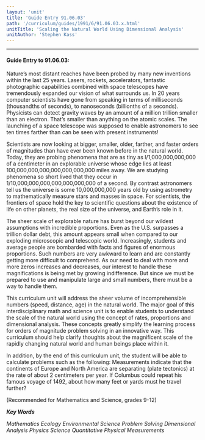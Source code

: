 ```yaml
---
layout: 'unit'
title: 'Guide Entry 91.06.03'
path: '/curriculum/guides/1991/6/91.06.03.x.html'
unitTitle: 'Scaling the Natural World Using Dimensional Analysis'
unitAuthor: 'Stephen Kass'
---
```


<body>
<hr/>
 <h4>
  Guide Entry to 91.06.03:
 </h4>
 Nature’s most distant reaches have been probed by many new inventions within the last 25 years.  Lasers, rockets, accelerators, fantastic photographic capabilities combined with space telescopes have tremendously expanded our vision of what surrounds us.  In 20 years computer scientists have gone from speaking in terms of milliseconds (thousandths of seconds), to nanoseconds (billionths of a seconds). Physicists can detect gravity waves by an amount of a million trillion smaller than an electron.  That’s smaller than anything on the atomic scales.  The launching of a space telescope was supposed to enable astronomers to see ten times farther than can be seen with present instruments!
 <p>
  Scientists are now looking at bigger, smaller, older, farther, and faster orders of magnitudes than have ever been known before in the natural world.  Today, they are probing phenomena that are as tiny as l/1,000,000,000,000 of a centimeter in an explorable universe whose edge lies at least 100,000,000,000,000,000,000,000 miles away.  We are studying phenomena so short lived that they occur in 1/10,000,000,000,000,000,000,000 of a second.  By contrast astronomers tell us the universe is some 10,000,000,000 years old by using astrometry to mathematically measure stars and masses in space.  For scientists, the frontiers of space hold the key to scientific questions about the existence of life on other planets, the real size of the universe, and Earth’s role in it.
 </p>
 <p>
  The sheer scale of explorable nature has burst beyond our wildest assumptions with incredible proportions.  Even as the U.S. surpasses a trillion dollar debt, this amount appears small when compared to our exploding microscopic and telescopic world.  Increasingly, students and average people are bombarded with facts and figures of enormous proportions.  Such numbers are very awkward to learn and are constantly getting more difficult to comprehend.  As our need to deal with more and more zeros increases and decreases, our interest to handle these magnifications is being met by growing indifference.  But since we must be prepared to use and manipulate large and small numbers, there must be a way to handle them.
 </p>
 <p>
  This curriculum unit will address the sheer volume of incomprehensible numbers (speed, distance, age) in the natural world.  The major goal of this interdisciplinary math and science unit is to enable students to understand the scale of the natural world using the concept of rates, proportions and dimensional analysis.  These concepts greatly simplify the learning process for orders of magnitude problem solving in an innovative way.  This curriculum should help clarify thoughts about the magnificent scale of the rapidly changing natural world and human beings place within it.
 </p>
 <p>
  In addition, by the end of this curriculum unit, the student will be able to calculate problems such as the following: Measurements indicate that the continents of Europe and North America are separating (plate tectonics) at the rate of about 2 centimeters per year.  If Columbus could repeat his famous voyage of 1492, about how many feet or yards must he travel further?
 </p>
 <p>
  (Recommended for Mathematics and Science, grades 9-12)
 </p>
<p>
  <b>
   <i>
    Key Words
   </i>
  </b>
  <br/>
 </p>
 <p>
  <i>
   Mathematics Ecology Environmental Science Problem Solving Dimensional Analysis Physics Science Quantitative Physical Measurements
  </i>
 </p>

</body>
